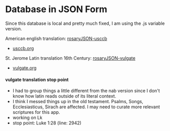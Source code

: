 # Database in JSON Form

Since this database is local and pretty much fixed, I am using the .js variable version.

American english translation: [rosaryJSON-usccb](myAssets/database/rosaryJSON-nab.json)
* [usccb.org](http://www.usccb.org)

St. Jerome Latin translation 16th Century: [rosaryJSON-vulgate](myAssets/database/rosaryJSON-vulgate.json)
* [vulgate.org](http://vulgate.org)

#### vulgate translation stop point
* I had to group things a little different from the nab version since I don't know how latin reads outside of its literal context.
* I think I messed things up in the old testament. Psalms, Songs, Ecclesiasticus, Sirach are affected. I may need to curate more relevant scriptures for this app.
* working on Lk
* stop point: Luke 1:28 (line: 2942)
